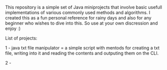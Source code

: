 This repository is a simple set of Java miniprojects that involve basic usefull implementations of various commonly used methods and algorithms. I created this as a fun personal reference for rainy days and also for any beginner who wishes to dive into this. So use at your own discression and enjoy :)

List of projects:

1 - java txt file manipulator = a simple script with mentods for creating a txt file, writing into it and reading the contents and outputing them on the CLI.

2 - 
